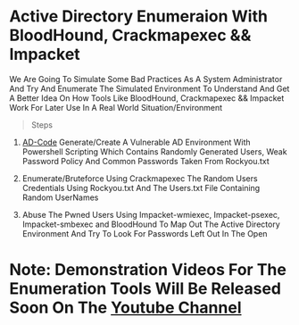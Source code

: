 # Active Directory Enumeraion With BloodHound, Crackmapexec && Impacket

We Are Going To Simulate Some Bad Practices As A System Administrator And Try And Enumerate The Simulated Environment To Understand And Get A Better Idea On How Tools
Like BloodHound, Crackmapexec && Impacket Work For Later Use In A Real World Situation/Environment

>Steps 

1. [AD-Code] Generate/Create A Vulnerable AD Environment With Powershell Scripting Which Contains Randomly Generated Users, Weak Password Policy And Common Passwords Taken
From Rockyou.txt

2. Enumerate/Bruteforce Using Crackmapexec The Random Users Credentials Using Rockyou.txt And The Users.txt File Containing Random UserNames 

3. Abuse The Pwned Users Using Impacket-wmiexec, Impacket-psexec, Impacket-smbexec and BloodHound To Map Out The Active Directory Environment And Try To Look For Passwords
Left Out In The Open 

# Note: Demonstration Videos For The Enumeration Tools Will Be Released Soon On The [Youtube Channel]

[AD-Code]: https://github.com/theaqueen21/Active_Directory/tree/main/Enumeration/AD-Code
[Youtube Channel]: https://www.youtube.com/@CH1M3R44
